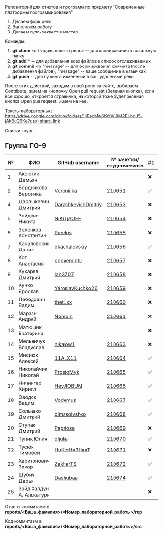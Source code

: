 Репозиторий для отчетов и программ по предмету "Современные платформы программирования"

1. Делаем форк репо
1. Выполняем работу
1. Делаем пулл-реквест в мастер

Команды:
1. **git clone** <url-адрес вашего репо> -- для клонирования в локальную папку
1. **git add** * -- для добавления всех файлов в список отслеживаемых
1. **git commit** -m "message" -- для формирования коммита (после добавления файлов), "message" -- ваше сообщение в кавычках
1. **git push** -- для пушинга изменений в ваш удаленный репо

После этих действий, заходим в свой репо на сайте, выбираем Contribute, жмем на кнопочку Open pull request (Зеленая кнопка), если все хорошо, откроется страничка, на которой тоже будет зеленая кнопка Open pull request. Жмем на нее.

Тексты лабораторных: https://drive.google.com/drive/folders/1ilEacMw6l9YWl8M2EHhdJ5-jAk6uQ9Ke?usp=share_link

Списки групп: 

## Группа ПО-9

|№|ФИО|GitHub username|№ зачетки/студенческого|#1|#2|#3|#4|#5|#6|#7|
|---|---|---|---|---|---|---|---|---|---|---|
|1|Аксютик Демьян|||:x:|:x:|:x:|:x:|:x:|:x:|:x:|:x:|
|2|Бердникова Вероника|[Veroniiika](https://github.com/Veroniiika)|[210651](./trunk//PO-9_210651)|✅|:x:|:x:|:x:|:x:|:x:|:x:|:x:|
|4|Дарашкевич Дмитрий |[DarashkevichDmitriy](https://github.com/DarashkevichDmitriy)|[210653](./trunk/PO-9_210653/)|:x:|:x:|:x:|:x:|:x:|:x:|:x:|:x:|
|5|Зейденс Никита |[NiKiTjAOFF](https://github.com/NIKITJAOFF)|[210654](./trunk/PO-9_210654/)|:x:|:x:|:x:|:x:|:x:|:x:|:x:|:x:|
|6|Зеленков Константин |[Pandus](https://github.com/Pandusss)|[210655](./trunk/PO-9_210655/)|:x:|:x:|:x:|:x:|:x:|:x:|:x:|:x:|
|7|Качаловский Данил |[dkachalovskiy](https://github.com/dkachalovskiy)|[210656](./trunk/PO-9_210656/)|✅|:x:|:x:|:x:|:x:|:x:|:x:|:x:|
|8|Кот Анастасия |[peppemintu](https://github.com/peppemintu)|[210657](./trunk//PO-9_210657)|:x:|:x:|:x:|:x:|:x:|:x:|:x:|:x:|
|9|Кухарев Дмитрий |[Ian3707](https://github.com/Ian3707)|[210658](./trunk//PO-9_210658)|:x:|:x:|:x:|:x:|:x:|:x:|:x:|:x:|
|10|Кучко Ярослав |[YaroslavKuchko26](https://github.com/YaroslavKuchko26)|[210659](./trunk//PO-9_210659)|:x:|:x:|:x:|:x:|:x:|:x:|:x:|:x:|
|11|Лебедович Вадим|[thet1xx](https://github.com/thet1xx)|[210660](./trunk/PO-9_210660)|:x:|:x:|:x:|:x:|:x:|:x:|:x:|:x:|
|12|Марзан Андрей | [Nenroin](https://github.com/Nenroin) | [210661](./trunk/PO-9_210661/)|:x:|:x:|:x:|:x:|:x:|:x:|:x:|:x:|
|13|Матюшик Екатерина |||:x:|:x:|:x:|:x:|:x:|:x:|:x:|:x:|:x:|
|14|Мельничук Владислав | [nikalow1](https://github.com/nikalow1) | [210663](./trunk/PO-9_210663/) |:x:|:x:|:x:|:x:|:x:|:x:|:x:|:x:|
|15|Мисиюк Алексей | [11ALX11](https://github.com/11ALX11) | [210664](./trunk/PO-9_210664/) |✅|:x:|:x:|:x:|:x:|:x:|:x:|:x:|
|16|Николайчик Николай | [ProstoMyk](https://github.com/ProstoMyk) | [210665](./trunk/PO-9_210665) |✅|:x:|:x:|:x:|:x:|:x:|:x:|:x:|
|17|Ничингер Кирилл |[HeyJIOBUM](https://github.com/HeyJIOBUM)|[210666](./trunk/PO-9_210666/)|✅|:x:|:x:|:x:|:x:|:x:|:x:|:x:|
|18|Оводок Вадим | [Vodemus](https://github.com/Vodemus) | [210667](./trunk/PO-9_210667/)|✅|:x:|:x:|:x:|:x:|:x:|:x:|:x:|
|19|Солышко Дмитрий |[dimasolyshko](https://github.com/dimasolyshko)|[210668](./trunk/PO-9_210668/)|✅|:x:|:x:|:x:|:x:|:x:|:x:|:x:|
|20|Ступак Дмитрий |[Papriosa](https://github.com/Papirosa225) | [210669](./trunk/PO-9_210669/)|:x:|:x:|:x:|:x:|:x:|:x:|:x:|:x:|
|21|Тупик Юлия |[dljulia](https://github.com/dljulia)|[210670](./trunk/PO9_210670/)|✅|:x:|:x:|:x:|:x:|:x:|:x:|:x:|
|22|Тусюк Тимофей |[HuKtoHe3HaeT](https://github.com/HuKtoHe3HaeT)|[210671](./trunk/PO-9_210671/)|:x:|:x:|:x:|:x:|:x:|:x:|:x:|:x:|
|23|Харитонович Захар |[ZakharTS](https://github.com/ZakharTS)|[210672](./trunk/PO-9_210672/)|✅|:x:|:x:|:x:|:x:|:x:|:x:|:x:|
|24|Шубич Дарья|[Dashubaa](https://github.com/Dashubaa)|[210674](./trunk/PO-9_210674)|✅|:x:|:x:|:x:|:x:|:x:|:x:|:x:|
|25|Зайд Халдун А. Алькатури| | |:x:|:x:|:x:|:x:|:x:|:x:|:x:|:x:|


Отчеты коммитаем в **reports/<Ваша_фамилия>/<Номер_лабораторной_работы>/rep**

Код коммитаем в **reports/<Ваша_фамилия>/<Номер_лабораторной_работы>/src**
